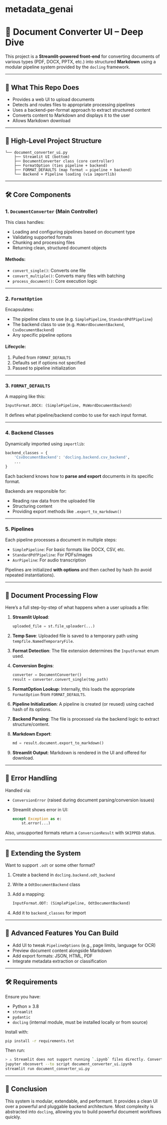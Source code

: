 # metadata_genai
# 🧠 Document Converter UI – Deep Dive

This project is a **Streamlit-powered front-end** for converting documents of various types (PDF, DOCX, PPTX, etc.) into structured **Markdown** using a modular pipeline system provided by the `docling` framework.

---

## 📆 What This Repo Does

* Provides a web UI to upload documents
* Detects and routes files to appropriate processing pipelines
* Uses a backend-per-format approach to extract structured content
* Converts content to Markdown and displays it to the user
* Allows Markdown download

---

## 📁 High-Level Project Structure

```
└── document_converter_ui.py
    ├── Streamlit UI (bottom)
    ├── DocumentConverter class (core controller)
    ├── FormatOption (ties pipeline + backend)
    ├── FORMAT_DEFAULTS (map format → pipeline + backend)
    └── Backend + Pipeline loading (via importlib)
```

---

## 🛠️ Core Components

### 1. `DocumentConverter` (Main Controller)

This class handles:

* Loading and configuring pipelines based on document type
* Validating supported formats
* Chunking and processing files
* Returning clean, structured document objects

#### Methods:

* `convert_single()`: Converts one file
* `convert_multiple()`: Converts many files with batching
* `process_document()`: Core execution logic

---

### 2. `FormatOption`

Encapsulates:

* The pipeline class to use (e.g. `SimplePipeline`, `StandardPdfPipeline`)
* The backend class to use (e.g. `MsWordDocumentBackend`, `CsvDocumentBackend`)
* Any specific pipeline options

#### Lifecycle:

1. Pulled from `FORMAT_DEFAULTS`
2. Defaults set if options not specified
3. Passed to pipeline initialization

---

### 3. `FORMAT_DEFAULTS`

A mapping like this:

```python
InputFormat.DOCX: (SimplePipeline, MsWordDocumentBackend)
```

It defines what pipeline/backend combo to use for each input format.

---

### 4. Backend Classes

Dynamically imported using `importlib`:

```python
backend_classes = {
    'CsvDocumentBackend': 'docling.backend.csv_backend',
    ...
}
```

Each backend knows how to **parse and export** documents in its specific format.

Backends are responsible for:

* Reading raw data from the uploaded file
* Structuring content
* Providing export methods like `.export_to_markdown()`

---

### 5. Pipelines

Each pipeline processes a document in multiple steps:

* `SimplePipeline`: For basic formats like DOCX, CSV, etc.
* `StandardPdfPipeline`: For PDFs/images
* `AsrPipeline`: For audio transcription

Pipelines are initialized **with options** and then cached by hash (to avoid repeated instantiations).

---

## 🔁 Document Processing Flow

Here’s a full step-by-step of what happens when a user uploads a file:

1. **Streamlit Upload**:

   ```python
   uploaded_file = st.file_uploader(...)
   ```

2. **Temp Save**:
   Uploaded file is saved to a temporary path using `tempfile.NamedTemporaryFile`.

3. **Format Detection**:
   The file extension determines the `InputFormat` enum used.

4. **Conversion Begins**:

   ```python
   converter = DocumentConverter()
   result = converter.convert_single(tmp_path)
   ```

5. **FormatOption Lookup**:
   Internally, this loads the appropriate `FormatOption` from `FORMAT_DEFAULTS`.

6. **Pipeline Initialization**:
   A pipeline is created (or reused) using cached hash of its options.

7. **Backend Parsing**:
   The file is processed via the backend logic to extract structure/content.

8. **Markdown Export**:

   ```python
   md = result.document.export_to_markdown()
   ```

9. **Streamlit Output**:
   Markdown is rendered in the UI and offered for download.

---

## 🧪 Error Handling

Handled via:

* `ConversionError` (raised during document parsing/conversion issues)
* Streamlit shows error in UI:

  ```python
  except Exception as e:
      st.error(...)
  ```

Also, unsupported formats return a `ConversionResult` with `SKIPPED` status.

---

## 🧱️ Extending the System

Want to support `.odt` or some other format?

1. Create a backend in `docling.backend.odt_backend`
2. Write a `OdtDocumentBackend` class
3. Add a mapping:

   ```python
   InputFormat.ODT: (SimplePipeline, OdtDocumentBackend)
   ```
4. Add it to `backend_classes` for import

---

## 🧪 Advanced Features You Can Build

* Add UI to tweak `PipelineOptions` (e.g., page limits, language for OCR)
* Preview document content alongside Markdown
* Add export formats: JSON, HTML, PDF
* Integrate metadata extraction or classification

---

## 🛠️ Requirements

Ensure you have:

* Python ≥ 3.8
* `streamlit`
* `pydantic`
* `docling` (internal module, must be installed locally or from source)

Install with:

```bash
pip install -r requirements.txt
```

Then run:

```bash
> ⚠️ Streamlit does not support running `.ipynb` files directly. Convert it to a `.py` file first:
jupyter nbconvert --to script document_converter_ui.ipynb
streamlit run document_converter_ui.py
```

---

## 💬 Conclusion

This system is modular, extendable, and performant. It provides a clean UI over a powerful and pluggable backend architecture. Most complexity is abstracted into `docling`, allowing you to build powerful document workflows quickly.
